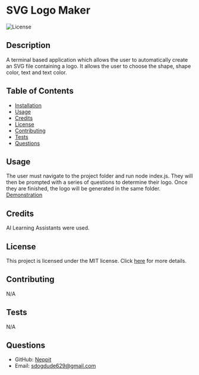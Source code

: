 
 
# SVG Logo Maker

![License](https://img.shields.io/badge/License-MIT-brightgreen)

## Description
A terminal based application which allows the user to automatically create an SVG file containing a logo. It allows the user to choose the shape, shape color, text and text color. 

## Table of Contents
- [Installation](#installation)
- [Usage](#usage)
- [Credits](#credits)
- [License](#license)
- [Contributing](#contributing)
- [Tests](#tests)
- [Questions](#questions)

## Usage
The user must navigate to the project folder and run node index.js. They will then be prompted with a series of questions to determine their logo. Once they are finished, the logo will be generated in the same folder.
[Demonstration](https://app.screencastify.com/v2/manage/videos/jLOWx3PO4ICtOCKGL2VP)


## Credits
AI Learning Assistants were used.

## License

This project is licensed under the MIT license. Click [here]([License](https://opensource.org/licenses/MIT)) for more details.

## Contributing
N/A

## Tests
N/A

## Questions
- GitHub: [Neppit](https://github.com/Neppit)
- Email: sdogdude629@gmail.com

